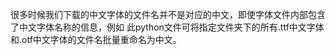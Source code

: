 很多时候我们下载的中文字体的文件名并不是对应的中文，即使字体文件内部包含了中文字体名称的信息，例如
此python文件可将指定文件夹下的所有.ttf中文字体和.otf中文字体的文件名批量重命名为中文。
